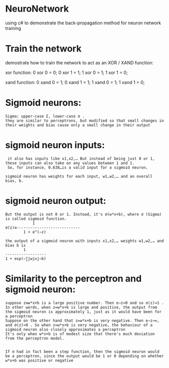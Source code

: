 # NeuroNetwork

using c# to demonstrate the back-propagation method for neuron network training

# Train the network

demostrate how to train the network to act as an XOR / XAND function:

xor function:
  0 xor 0 = 0;  0 xor 1 = 1; 1 xor 0 = 1; 1 xor 1 = 0;

xand function: 
  0 xand 0 = 1;  0 xand 1 = 1; 1 xand 0 = 1; 1 xand 1 = 0;


# Sigmoid neurons:
	Sigma: upper-case Σ, lower-case σ .
	they are similar to perceptrons, but modified so that small changes in their weights and bias cause only a small change in their output
	
# sigmoid neuron inputs:
	 it also has inputs like x1,x2,… But instead of being just 0 or 1, these inputs can also take on any values between 1 and 1. 
	 So, for instance, 0.638…is a valid input for a sigmoid neuron.	
	 
	sigmoid neuron has weights for each input, w1,w2,… and an overall bias, b.
	 
# sigmoid neuron output:
	But the output is not 0 or 1. Instead, it's σ(w*x+b), where σ (Sigma) is called	sigmoid function. 
				1
	σ(z)≡----------------------------
			1 + e^(−z)
	
	the output of a sigmoid neuron with inputs x1,x2,… weights w1,w2,… and bias b is
			1
	------------------
	1 + exp⁡(−∑jwjxj−b)

# Similarity to the perceptron and sigmoid neuron:
	suppose z≡w*x+b is a large positive number. Then e−z≈0 and so σ(z)≈1 .
	In other words, when z=w*x+b is large and positive, the output from the sigmoid neuron is approximately 1, just as it would have been for a perceptron
	Suppose on the other hand that z=w*x+b is very negative. Then e−z→∞, and σ(z)≈0 . So when z=w*x+b is very negative, the behaviour of a sigmoid neuron also closely approximates a perceptron
	It's only when w*x+b is of modest size that there's much deviation from the perceptron model.
	
	
	If σ had in fact been a step function, then the sigmoid neuron would be a perceptron, since the output would be 1 or 0 depending on whether w*x+b was positive or negative	
	
